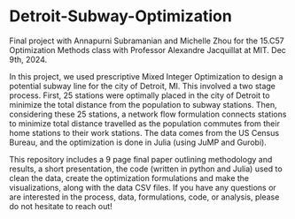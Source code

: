# Detroit-Subway-Optimization
Final project with Annapurni Subramanian and Michelle Zhou for the 15.C57 Optimization Methods class with Professor Alexandre Jacquillat at MIT. Dec 9th, 2024.

In this project, we used prescriptive Mixed Integer Optimization to design a potential subway line for the city of Detroit, MI. This involved a two stage process. First, 25 stations were optimally placed in the city of Detroit to minimize the total distance from the population to subway stations. Then, considering these 25 stations, a network flow formulation connects stations to minimize total distance travelled as the population commutes from their home stations to their work stations. The data comes from the US Census Bureau, and the optimization is done in Julia (using JuMP and Gurobi). 

This repository includes a 9 page final paper outlining methodology and results, a short presentation, the code (written in python and Julia) used to clean the data, create the optimization formulations and make the visualizations, along with the data CSV files. If you have any questions or are interested in the process, data, formulations, code, or analysis, please do not hesitate to reach out!
